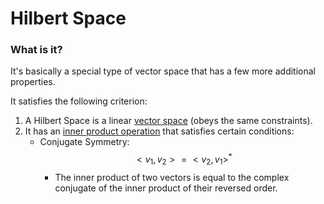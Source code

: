 # Hilbert Space

### What is it?

It's basically a special type of vector space that has a few more additional properties.

It satisfies the following criterion:

1. A Hilbert Space is a linear [vector space](vector-space.md) \(obeys the same constraints\).
2. It has an [inner product operation](inner-products.md) that satisfies certain conditions:
   * Conjugate Symmetry: $$<v_1, v_2> = <v_2, v_1>^*$$
     * The inner product of two vectors is equal to the complex conjugate of the inner product of their reversed order.

